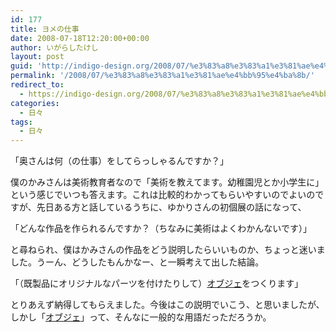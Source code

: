 ```yaml
---
id: 177
title: ヨメの仕事
date: 2008-07-18T12:20:00+00:00
author: いがらしたけし
layout: post
guid: 'http://indigo-design.org/2008/07/%e3%83%a8%e3%83%a1%e3%81%ae%e4%bb%95%e4%ba%8b/'
permalink: '/2008/07/%e3%83%a8%e3%83%a1%e3%81%ae%e4%bb%95%e4%ba%8b/'
redirect_to:
  - https://indigo-design.org/2008/07/%e3%83%a8%e3%83%a1%e3%81%ae%e4%bb%95%e4%ba%8b/
categories:
  - 日々
tags:
  - 日々
---
```

<p>「奥さんは何（の仕事）をしてらっしゃるんですか？」</p><p>僕のかみさんは美術教育者なので「美術を教えてます。幼稚園児とか小学生に」という感じでいつも答えます。これは比較的わかってもらいやすいのでよいのですが、先日ある方と話しているうちに、ゆかりさんの初個展の話になって、</p><p>「どんな作品を作られるんですか？（ちなみに美術はよくわかんないです）」</p><p>と尋ねられ、僕はかみさんの作品をどう説明したらいいものか、ちょっと迷いました。うーん、どうしたもんかなー、と一瞬考えて出した結論。</p><p>「（既製品にオリジナルなパーツを付けたりして）<a href="http://ja.wikipedia.org/wiki/%E3%82%AA%E3%83%96%E3%82%B8%E3%82%A7">オブジェ</a>をつくります」</p><p>とりあえず納得してもらえました。今後はこの説明でいこう、と思いましたが、しかし「<a href="http://ja.wikipedia.org/wiki/%E3%82%AA%E3%83%96%E3%82%B8%E3%82%A7">オブジェ</a>」って、そんなに一般的な用語だっただろうか。</a>